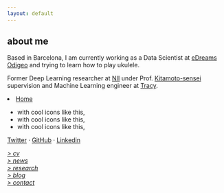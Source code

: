 ```yaml
---
layout: default
---
```


## about me

Based in Barcelona, I am currently working as a Data Scientist at [eDreams Odigeo](https://www.edreamsodigeo.com/) and trying to learn how to play ukulele.

Former Deep Learning researcher at [NII](www.nii.ac.jp/en/) under Prof. [Kitamoto-sensei](http://www.nii.ac.jp/en/faculty/digital_content/kitamoto_asanobu/) supervision and Machine Learning engineer at [Tracy](https://www.linkedin.com/company/tracy). 

<a href="url1"><ul class="fa-ul"><i class="fa-li fa fa-linkedin"></i></ul></a>

<ul class="fa-ul"><a href="url2"><i class="fa-li fa fa-linkedin"></i></a></ul>

<a href="url3"><i class="fa-li fa fa-linkedin"></i>

<li><a href="{{ site.baseurl }}/index.html"><i class='fa fa-home'></i> Home</a></li>

<ul class="fa-ul">
  <li><i class="fa-li fa fa-twitter"></i>with cool icons like this,</li>
  <li><i class="fa-li fa fa-github"></i>with cool icons like this,</li>
  <li><i class="fa-li fa fa-medium"></i>with cool icons like this,</li>
</ul>

<i class="fab fa-linkedin-in"></i>
[Twitter](http://twitter.com/lucasrodesg) · [GitHub](http://github.com/lucasrodes) · [Linkedin](http://linkedin.com/in/lucasrodes) 

[*> cv*](cv.md) <br/>
[*> news*](news.md) <br/>
[*> research*](research.md) <br/>
[*> blog*](https://medium.com/@lucasrg) <br/>
[*> contact*](contact.md)

